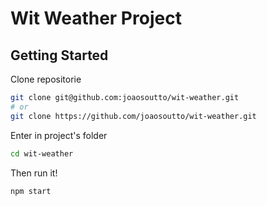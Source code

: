 # Wit Weather Project

## Getting Started

Clone repositorie

```bash
git clone git@github.com:joaosoutto/wit-weather.git
# or
git clone https://github.com/joaosoutto/wit-weather.git
```

Enter in project's folder

```bash
cd wit-weather
```

Then run it!

```bash
npm start
```

